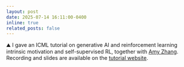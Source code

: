 ```yaml
---
layout: post
date: 2025-07-14 16:11:00-0400
inline: true
related_posts: false
---
```


:mountain: I gave an ICML tutorial on generative AI and reinforcement learning intrinsic motivation and self-supervised RL, together with [Amy Zhang](https://amyzhang.github.io/). Recording and slides are available on the [tutorial website](https://generative-rl-tutorial.github.io/).

